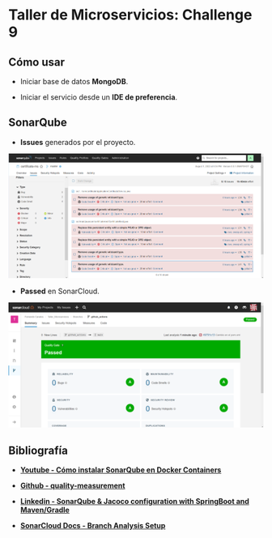# Taller de Microservicios: Challenge 9

## Cómo usar

- Iniciar base de datos **MongoDB**.


- Iniciar el servicio desde un **IDE de preferencia**.

## SonarQube

- **Issues** generados por el proyecto.

![](img/SonarQube-Issues.png)


- **Passed** en SonarCloud.

![](img/SonarCloud-Passed.png)


## Bibliografía

- __[Youtube - Cómo instalar SonarQube en Docker Containers](https://www.youtube.com/watch?v=gAcvCHMP1IM)__


- __[Github - quality-measurement](https://github.com/tasdemirbahadir/quality-measurement)__


- __[Linkedin - SonarQube & Jacoco configuration with SpringBoot and Maven/Gradle](https://www.linkedin.com/pulse/sonarqube-jacoco-configuration-springboot-maven-santosh-kumar-kar/)__


- __[SonarCloud Docs - Branch Analysis Setup](https://docs.sonarcloud.io/enriching/branch-analysis-setup/)__